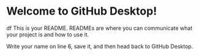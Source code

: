 # Welcome to GitHub Desktop!
df
This is your README. READMEs are where you can communicate what your project is and how to use it.

Write your name on line 6, save it, and then head back to GitHub Desktop.
